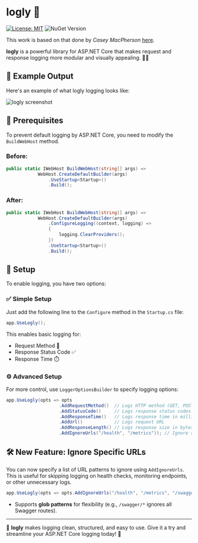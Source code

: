 # logly 🚀

  [![License: MIT](https://img.shields.io/badge/License-MIT-yellow.svg)](LICENSE) ![NuGet Version](https://img.shields.io/nuget/v/logly)


This work is based on that done by _Casey MacPherson_ [here](https://www.codedad.net/2017/08/26/asp-net-core-2-response-logging-2/).

**logly** is a powerful library for ASP.NET Core that makes request and response logging more modular and visually appealing. 📝✨

## 📸 Example Output
Here's an example of what logly logging looks like:

![logly screenshot](https://res.cloudinary.com/dg2dgzbt4/image/upload/v1530508697/logly_bittgm.png)

## 🔧 Prerequisites
To prevent default logging by ASP.NET Core, you need to modify the `BuildWebHost` method.

### Before:
```csharp
public static IWebHost BuildWebHost(string[] args) =>
            WebHost.CreateDefaultBuilder(args)
                .UseStartup<Startup>()
                .Build();
```

### After:
```csharp
public static IWebHost BuildWebHost(string[] args) =>
            WebHost.CreateDefaultBuilder(args)
                .ConfigureLogging((context, logging) =>
                {
                    logging.ClearProviders();
                })
                .UseStartup<Startup>()
                .Build();
```

## 🚀 Setup
To enable logging, you have two options:

### ✅ Simple Setup
Just add the following line to the `Configure` method in the `Startup.cs` file:
```csharp
app.UseLogly();
```
This enables basic logging for:
- Request Method 📝
- Response Status Code ✅
- Response Time ⏱️

### ⚙️ Advanced Setup
For more control, use `LoggerOptionsBuilder` to specify logging options:
```csharp
app.UseLogly(opts => opts
                    .AddRequestMethod()  // Logs HTTP method (GET, POST, etc.)
                    .AddStatusCode()     // Logs response status codes (200, 404, etc.)
                    .AddResponseTime()   // Logs response time in milliseconds
                    .AddUrl()            // Logs request URL
                    .AddResponseLength() // Logs response size in bytes
                    .AddIgnoreUrls("/health", "/metrics")); // Ignore specific URLs
```

## 🛠️ New Feature: Ignore Specific URLs
You can now specify a list of URL patterns to ignore using `AddIgnoreUrls`. This is useful for skipping logging on health checks, monitoring endpoints, or other unnecessary logs.
```csharp
app.UseLogly(opts => opts.AddIgnoreUrls("/health", "/metrics", "/swagger/*"));
```
- Supports **glob patterns** for flexibility (e.g., `/swagger/*` ignores all Swagger routes).

---
🚀 **logly** makes logging clean, structured, and easy to use. Give it a try and streamline your ASP.NET Core logging today! 🚀

